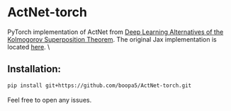 # ActNet-torch
PyTorch implementation of ActNet from [Deep Learning Alternatives of the Kolmogorov Superposition Theorem](https://arxiv.org/abs/2410.01990). The original Jax implementation is located [here](https://github.com/PredictiveIntelligenceLab/ActNet). \
## Installation:
`pip install git+https://github.com/boopa5/ActNet-torch.git` \
\
Feel free to open any issues.
